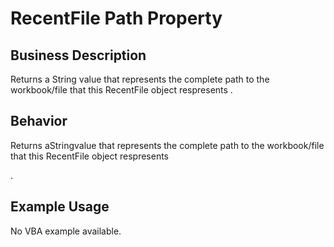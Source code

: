 # RecentFile Path Property

## Business Description
Returns a String value that represents the complete path to the workbook/file that this RecentFile object respresents .

## Behavior
Returns aStringvalue that represents the complete path to the workbook/file that this RecentFile object respresents

.

## Example Usage
No VBA example available.